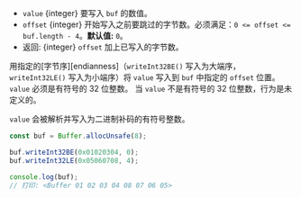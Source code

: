 <!-- YAML
added: v0.5.5
changes:
  - version: v10.0.0
    pr-url: https://github.com/nodejs/node/pull/18395
    description: Removed `noAssert` and no implicit coercion of the offset
                 to `uint32` anymore.
-->

* `value` {integer} 要写入 `buf` 的数值。
* `offset` {integer} 开始写入之前要跳过的字节数。必须满足：`0 <= offset <= buf.length - 4`。**默认值:** `0`。
* 返回: {integer} `offset` 加上已写入的字节数。

用指定的[字节序][endianness]（`writeInt32BE()` 写入为大端序，`writeInt32LE()` 写入为小端序）将 `value` 写入到 `buf` 中指定的 `offset` 位置。
`value` 必须是有符号的 32 位整数。
当 `value` 不是有符号的 32 位整数，行为是未定义的。

`value` 会被解析并写入为二进制补码的有符号整数。

```js
const buf = Buffer.allocUnsafe(8);

buf.writeInt32BE(0x01020304, 0);
buf.writeInt32LE(0x05060708, 4);

console.log(buf);
// 打印: <Buffer 01 02 03 04 08 07 06 05>
```

